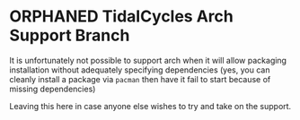 # ORPHANED TidalCycles Arch Support Branch

It is unfortunately not possible to support arch when it will allow packaging installation without adequately specifying dependencies (yes, you can cleanly install a package via `pacman` then have it fail to start because of missing dependencies)

Leaving this here in case anyone else wishes to try and take on the support.

